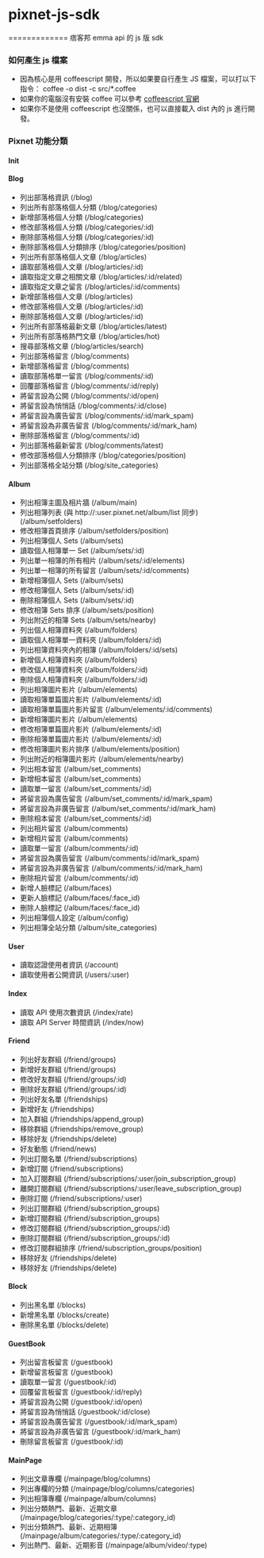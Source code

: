 # pixnet-js-sdk
=============
痞客邦 emma api 的 js 版 sdk

### 如何產生 js 檔案

- 因為核心是用 coffeescript 開發，所以如果要自行產生 JS 檔案，可以打以下指令：
    coffee -o dist -c src/*.coffee
- 如果你的電腦沒有安裝 coffee 可以參考 [coffeescript 官網](http://coffeescript.org/)
- 如果你不是使用 coffeescript 也沒關係，也可以直接載入 dist 內的 js 進行開發。

### Pixnet 功能分類

#### Init
#### Blog
- 列出部落格資訊 (/blog)
- 列出所有部落格個人分類 (/blog/categories)
- 新增部落格個人分類 (/blog/categories)
- 修改部落格個人分類 (/blog/categories/:id)
- 刪除部落格個人分類 (/blog/categories/:id)
- 刪除部落格個人分類排序 (/blog/categories/position)
- 列出所有部落格個人文章 (/blog/articles)
- 讀取部落格個人文章 (/blog/articles/:id)
- 讀取指定文章之相關文章 (/blog/articles/:id/related)
- 讀取指定文章之留言 (/blog/articles/:id/comments)
- 新增部落格個人文章 (/blog/articles)
- 修改部落格個人文章 (/blog/articles/:id)
- 刪除部落格個人文章 (/blog/articles/:id)
- 列出所有部落格最新文章 (/blog/articles/latest)
- 列出所有部落格熱門文章 (/blog/articles/hot)
- 搜尋部落格文章 (/blog/articles/search)
- 列出部落格留言 (/blog/comments)
- 新增部落格留言 (/blog/comments)
- 讀取部落格單一留言 (/blog/comments/:id)
- 回覆部落格留言 (/blog/comments/:id/reply)
- 將留言設為公開 (/blog/comments/:id/open)
- 將留言設為悄悄話 (/blog/comments/:id/close)
- 將留言設為廣告留言 (/blog/comments/:id/mark_spam)
- 將留言設為非廣告留言 (/blog/comments/:id/mark_ham)
- 刪除部落格留言 (/blog/comments/:id)
- 列出部落格最新留言 (/blog/comments/latest)
- 修改部落格個人分類排序 (/blog/categories/position)
- 列出部落格全站分類 (/blog/site_categories)

#### Album
- 列出相簿主圖及相片牆 (/album/main)
- 列出相簿列表 (與 http://:user.pixnet.net/album/list 同步) (/album/setfolders)
- 修改相簿首頁排序 (/album/setfolders/position)
- 列出相簿個人 Sets (/album/sets)
- 讀取個人相簿單一 Set (/album/sets/:id)
- 列出單一相簿的所有相片 (/album/sets/:id/elements)
- 列出單一相簿的所有留言 (/album/sets/:id/comments)
- 新增相簿個人 Sets (/album/sets)
- 修改相簿個人 Sets (/album/sets/:id)
- 刪除相簿個人 Sets (/album/sets/:id)
- 修改相簿 Sets 排序 (/album/sets/position)
- 列出附近的相簿 Sets (/album/sets/nearby)
- 列出個人相簿資料夾 (/album/folders)
- 讀取個人相簿單一資料夾 (/album/folders/:id)
- 列出相簿資料夾內的相簿 (/album/folders/:id/sets)
- 新增個人相簿資料夾 (/album/folders)
- 修改個人相簿資料夾 (/album/folders/:id)
- 刪除個人相簿資料夾 (/album/folders/:id)
- 列出相簿圖片影片 (/album/elements)
- 讀取相簿單篇圖片影片 (/album/elements/:id)
- 讀取相簿單篇圖片影片留言 (/album/elements/:id/comments)
- 新增相簿圖片影片 (/album/elements)
- 修改相簿單篇圖片影片 (/album/elements/:id)
- 刪除相簿單篇圖片影片 (/album/elements/:id)
- 修改相簿圖片影片排序 (/album/elements/position)
- 列出附近的相簿圖片影片 (/album/elements/nearby)
- 列出相本留言 (/album/set_comments)
- 新增相本留言 (/album/set_comments)
- 讀取單一留言 (/album/set_comments/:id)
- 將留言設為廣告留言 (/album/set_comments/:id/mark_spam)
- 將留言設為非廣告留言 (/album/set_comments/:id/mark_ham)
- 刪除相本留言 (/album/set_comments/:id)
- 列出相片留言 (/album/comments)
- 新增相片留言 (/album/comments)
- 讀取單一留言 (/album/comments/:id)
- 將留言設為廣告留言 (/album/comments/:id/mark_spam)
- 將留言設為非廣告留言 (/album/comments/:id/mark_ham)
- 刪除相片留言 (/album/comments/:id)
- 新增人臉標記 (/album/faces)
- 更新人臉標記 (/album/faces/:face_id)
- 刪除人臉標記 (/album/faces/:face_id)
- 列出相簿個人設定 (/album/config)
- 列出相簿全站分類 (/album/site_categories)

#### User
- 讀取認證使用者資訊 (/account)
- 讀取使用者公開資訊 (/users/:user)

#### Index
- 讀取 API 使用次數資訊 (/index/rate)
- 讀取 API Server 時間資訊 (/index/now)

#### Friend
- 列出好友群組 (/friend/groups)
- 新增好友群組 (/friend/groups)
- 修改好友群組 (/friend/groups/:id)
- 刪除好友群組 (/friend/groups/:id)
- 列出好友名單 (/friendships)
- 新增好友 (/friendships)
- 加入群組 (/friendships/append_group)
- 移除群組 (/friendships/remove_group)
- 移除好友 (/friendships/delete)
- 好友動態 (/friend/news)
- 列出訂閱名單 (/friend/subscriptions)
- 新增訂閱 (/friend/subscriptions)
- 加入訂閱群組 (/friend/subscriptions/:user/join_subscription_group)
- 離開訂閱群組 (/friend/subscriptions/:user/leave_subscription_group)
- 刪除訂閱 (/friend/subscriptions/:user)
- 列出訂閱群組 (/friend/subscription_groups)
- 新增訂閱群組 (/friend/subscription_groups)
- 修改訂閱群組 (/friend/subscription_groups/:id)
- 刪除訂閱群組 (/friend/subscription_groups/:id)
- 修改訂閱群組排序 (/friend/subscription_groups/position)
- 移除好友 (/friendships/delete)
- 移除好友 (/friendships/delete)
#### Block
- 列出黑名單 (/blocks)
- 新增黑名單 (/blocks/create)
- 刪除黑名單 (/blocks/delete)

#### GuestBook
- 列出留言板留言 (/guestbook)
- 新增留言板留言 (/guestbook)
- 讀取單一留言 (/guestbook/:id)
- 回覆留言板留言 (/guestbook/:id/reply)
- 將留言設為公開 (/guestbook/:id/open)
- 將留言設為悄悄話 (/guestbook/:id/close)
- 將留言設為廣告留言 (/guestbook/:id/mark_spam)
- 將留言設為非廣告留言 (/guestbook/:id/mark_ham)
- 刪除留言板留言 (/guestbook/:id)

#### MainPage
- 列出文章專欄 (/mainpage/blog/columns)
- 列出專欄的分類 (/mainpage/blog/columns/categories)
- 列出相簿專欄 (/mainpage/album/columns)
- 列出分類熱門、最新、近期文章 (/mainpage/blog/categories/:type/:category_id)
- 列出分類熱門、最新、近期相簿 (/mainpage/album/categories/:type/:category_id)
- 列出熱門、最新、近期影音 (/mainpage/album/video/:type)
